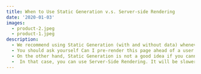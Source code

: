 ```yaml
---
title: When to Use Static Generation v.s. Server-side Rendering
date: '2020-01-03'
images: 
  - product-2.jpeg
  - product-1.jpeg
description: 
  - We recommend using Static Generation (with and without data) whenever possible because your page can be built once and served by CDN, which makes it much faster than having a server render the page on every request.
  - You should ask yourself Can I pre-render this page ahead of a user's request? If the answer is yes, then you should choose Static Generation.
  - On the other hand, Static Generation is not a good idea if you cannot pre-render a page ahead of a user's request. Maybe your page shows frequently updated data, and the page content changes on every request.
  -  In that case, you can use Server-Side Rendering. It will be slower, but the pre-rendered page will always be up-to-date. Or you can skip pre-rendering and use client-side JavaScript to populate data.
---
```

